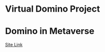 # Virtual Domino Project  
# Domino in Metaverse  
[Site Link](http://virtual-domino.netlify.app)  
